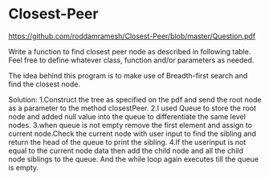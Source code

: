 # Closest-Peer

https://github.com/roddamramesh/Closest-Peer/blob/master/Question.pdf

Write a function to find closest peer node as described in following table.
Feel free to define whatever class, function and/or parameters as needed.

The idea behind this program is to make use of Breadth-first search and find the closest node.

Solution:
1.Construct the tree as specified on the pdf and send the root node as a parameter to the method closestPeer.
2.I used Queue to store the root node and added null value into the queue to differentiate the same level nodes.
3.when queue is not empty remove the first element and assign to current node.Check the current node with user input
to find the sibling and return the head of the queue to print the sibling.
4.If the userinput is not equal to the current node data then add the child node and all the child node siblings to the
queue. And the while loop again executes till the queue is empty.




